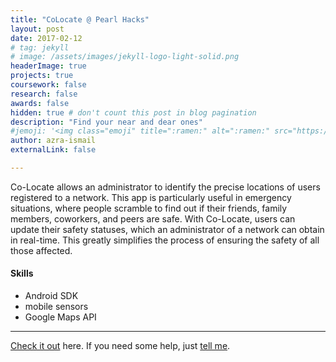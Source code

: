 ```yaml
---
title: "CoLocate @ Pearl Hacks"
layout: post
date: 2017-02-12
# tag: jekyll
# image: /assets/images/jekyll-logo-light-solid.png
headerImage: true
projects: true
coursework: false
research: false
awards: false
hidden: true # don't count this post in blog pagination
description: "Find your near and dear ones"
#jemoji: '<img class="emoji" title=":ramen:" alt=":ramen:" src="https://assets.github.com/images/icons/emoji/unicode/1f35c.png" height="20" width="20" align="absmiddle">'
author: azra-ismail
externalLink: false

---
```


Co-Locate allows an administrator to identify the precise locations of users registered to a network. This app is particularly useful in emergency situations, where people scramble to find out if their friends, family members, coworkers, and peers are safe. With Co-Locate, users can update their safety statuses, which an administrator of a network can obtain in real-time. This greatly simplifies the process of ensuring the safety of all those affected.

#### Skills

- Android SDK
- mobile sensors
- Google Maps API

---

[Check it out](https://devpost.com/software/echolocate) here.
If you need some help, just [tell me](http://github.com/aismail1997/aismail1997.github.io/issues).
